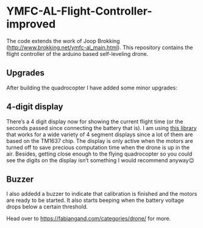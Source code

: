# YMFC-AL-Flight-Controller-improved
The code extends the work of Joop Brokking (http://www.brokking.net/ymfc-al_main.html). This repository contains the flight controller of the arduino based self-leveling drone.

Upgrades
------

After building the quadrocopter I have added some minor upgrades:

4-digit display
------

There’s a 4 digit display now for showing the current flight time (or the seconds passed since connecting the battery that is). I am using [this library](https://github.com/avishorp/TM1637) that works for a wide variety of 4 segment displays since a lot of them are based on the TM1637 chip.
The display is only active when the motors are turned off to save precious computation time when the drone is up in the air. Besides, getting close enough to the flying quadrocopter so you could see the digits on the display isn’t something I would recommend anyway:wink:

Buzzer
------
I also addedd a buzzer to indicate that calibration is finished and the motors are ready to be started. It also starts beeping when the battery voltage drops below a certain threshold.

Head over to https://fabiangand.com/categories/drone/ for more.
